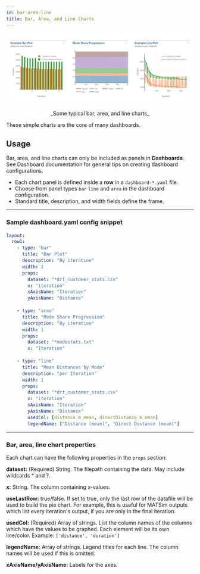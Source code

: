 ```yaml
---
id: bar-area-line
title: Bar, Area, and Line Charts
---
```


![bar area example](assets/bar-line.png)

<center>_Some typical bar, area, and line charts_</center>

These simple charts are the core of many dashboards.

## Usage

Bar, area, and line charts can only be included as panels in **Dashboards**. See Dashboard documentation for general tips on creating dashboard configurations.

- Each chart panel is defined inside a **row** in a `dashboard-*.yaml` file.
- Choose from panel types `bar` `line` and `area` in the dashboard configuration.
- Standard title, description, and width fields define the frame.

---

### Sample dashboard.yaml config snippet

```yaml
layout:
  row1:
    - type: "bar"
      title: "Bar Plot"
      description: "By iteration"
      width: 2
      props:
        dataset: "*drt_customer_stats.csv"
        x: "iteration"
        xAxisName: "Iteration"
        yAxisName: "Distance"

    - type: "area"
      title: "Mode Share Progression"
      description: "By iteration"
      width: 1
      props:
        dataset: "*modestats.txt"
        x: "Iteration"

    - type: "line"
      title: "Mean Distances by Mode"
      description: "per Iteration"
      width: 1
      props:
        dataset: "*drt_customer_stats.csv"
        x: "iteration"
        xAxisName: "Iteration"
        yAxisName: "Distance"
        usedCol: [distance_m_mean, directDistance_m_mean]
        legendName: ["Distance (mean)", "Direct Distance (mean)"]
```

---

### Bar, area, line chart properties

Each chart can have the following properties in the `props` section:

**dataset:** (Required) String. The filepath containing the data. May include wildcards \* and ?.

**x:** String. The column containing x-values.

**useLastRow:** true/false. If set to true, only the last row of the datafile will be used to build the pie chart. For example, this is useful for MATSim outputs which list every iteration's output, if you are only in the final iteration.

**usedCol:** (Required) Array of strings. List the column names of the columns which have the values to be graphed. Each element will be its own line/color. Example: `['distance', 'duration']`

**legendName:** Array of strings. Legend titles for each line. The column names will be used if this is omitted.

**xAxisName/yAxisName:** Labels for the axes.
